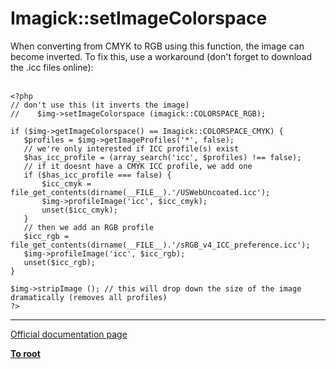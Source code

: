 # Imagick::setImageColorspace



When converting from CMYK to RGB using this function, the image can become inverted. To fix this, use a workaround (don&apos;t forget to download the .icc files online): <br><br>

```
<?php 
// don't use this (it inverts the image) 
//    $img->setImageColorspace (imagick::COLORSPACE_RGB); 

if ($img->getImageColorspace() == Imagick::COLORSPACE_CMYK) { 
   $profiles = $img->getImageProfiles('*', false); 
   // we're only interested if ICC profile(s) exist 
   $has_icc_profile = (array_search('icc', $profiles) !== false); 
   // if it doesnt have a CMYK ICC profile, we add one 
   if ($has_icc_profile === false) { 
       $icc_cmyk = file_get_contents(dirname(__FILE__).'/USWebUncoated.icc'); 
       $img->profileImage('icc', $icc_cmyk); 
       unset($icc_cmyk); 
   } 
   // then we add an RGB profile 
   $icc_rgb = file_get_contents(dirname(__FILE__).'/sRGB_v4_ICC_preference.icc'); 
   $img->profileImage('icc', $icc_rgb); 
   unset($icc_rgb); 
} 

$img->stripImage (); // this will drop down the size of the image dramatically (removes all profiles) 
?>
```
  

---

[Official documentation page](https://www.php.net/manual/en/imagick.setimagecolorspace.php)

**[To root](/README.md)**